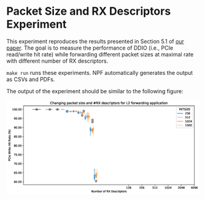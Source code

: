 # Packet Size and RX Descriptors Experiment

This experiment reproduces the results presented in Section 5.1 of [our paper][ddio-atc-paper]. The goal is to measure the performance of DDIO (i.e., PCIe read/write hit rate) while forwarding different packet sizes at maximal rate with different number of RX descriptors.

`make run` runs these experiments. NPF automatically generates the output as CSVs and PDFs.

The output of the experiment should be similar to the following figure:

![sample](ddio-pktsize-desc-sample.png "Packet Size and Descriptor Results")

[ddio-atc-paper]: https://people.kth.se/~farshin/documents/ddio-atc20.pdf
